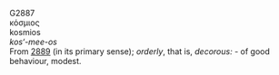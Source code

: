 <body>
  <p>G2887<br>  κόσμιος  <br> kosmios  <br><i>kos‘-mee-os </i><br>From <a href="g2889.htm">2889</a> (in its primary sense); <i>orderly</i>, that is, <i>decorous:</i> - of good behaviour, modest.<br></p>
 </body>